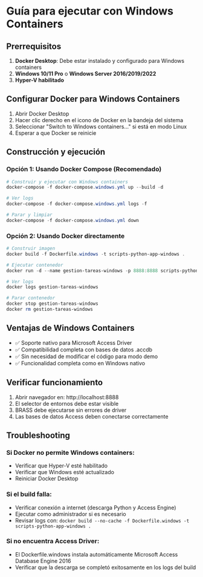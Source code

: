 # Guía para ejecutar con Windows Containers

## Prerrequisitos

1. **Docker Desktop**: Debe estar instalado y configurado para Windows containers
2. **Windows 10/11 Pro** o **Windows Server 2016/2019/2022**
3. **Hyper-V habilitado**

## Configurar Docker para Windows Containers

1. Abrir Docker Desktop
2. Hacer clic derecho en el icono de Docker en la bandeja del sistema
3. Seleccionar "Switch to Windows containers..." si está en modo Linux
4. Esperar a que Docker se reinicie

## Construcción y ejecución

### Opción 1: Usando Docker Compose (Recomendado)
```powershell
# Construir y ejecutar con Windows containers
docker-compose -f docker-compose.windows.yml up --build -d

# Ver logs
docker-compose -f docker-compose.windows.yml logs -f

# Parar y limpiar
docker-compose -f docker-compose.windows.yml down
```

### Opción 2: Usando Docker directamente
```powershell
# Construir imagen
docker build -f Dockerfile.windows -t scripts-python-app-windows .

# Ejecutar contenedor
docker run -d --name gestion-tareas-windows -p 8888:8888 scripts-python-app-windows

# Ver logs
docker logs gestion-tareas-windows

# Parar contenedor
docker stop gestion-tareas-windows
docker rm gestion-tareas-windows
```

## Ventajas de Windows Containers

- ✅ Soporte nativo para Microsoft Access Driver
- ✅ Compatibilidad completa con bases de datos .accdb
- ✅ Sin necesidad de modificar el código para modo demo
- ✅ Funcionalidad completa como en Windows nativo

## Verificar funcionamiento

1. Abrir navegador en: http://localhost:8888
2. El selector de entornos debe estar visible
3. BRASS debe ejecutarse sin errores de driver
4. Las bases de datos Access deben conectarse correctamente

## Troubleshooting

### Si Docker no permite Windows containers:
- Verificar que Hyper-V esté habilitado
- Verificar que Windows esté actualizado
- Reiniciar Docker Desktop

### Si el build falla:
- Verificar conexión a internet (descarga Python y Access Engine)
- Ejecutar como administrador si es necesario
- Revisar logs con: `docker build --no-cache -f Dockerfile.windows -t scripts-python-app-windows .`

### Si no encuentra Access Driver:
- El Dockerfile.windows instala automáticamente Microsoft Access Database Engine 2016
- Verificar que la descarga se completó exitosamente en los logs del build
